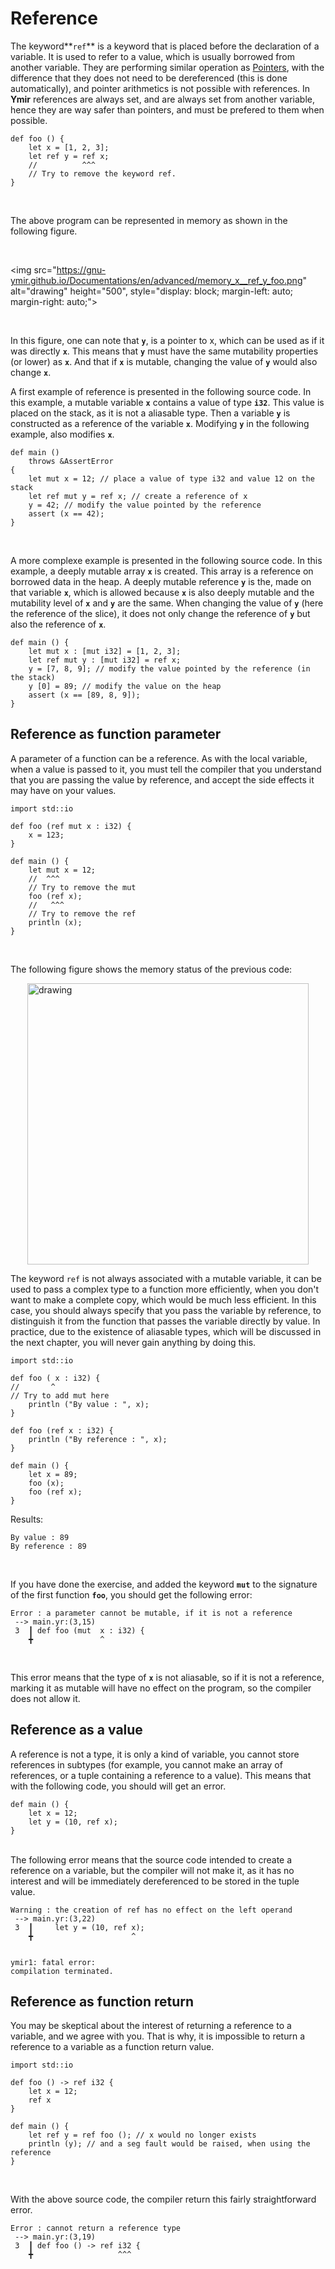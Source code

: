 # Reference

The keyword**`ref`** is a keyword that is placed before the
declaration of a variable. It is used to refer to a value, which is
usually borrowed from another variable. They are performing similar
operation as
[Pointers](https://gnu-ymir.github.io/Documentations/en/primitives/types.html#pointers),
with the difference that they does not need to be dereferenced (this
is done automatically), and pointer arithmetics is not possible with
references. In **Ymir** references are always set, and are always set
from another variable, hence they are way safer than pointers, and
must be prefered to them when possible.
 
```ymir
def foo () {
	let x = [1, 2, 3];
	let ref y = ref x;
	//          ^^^    
	// Try to remove the keyword ref.
}
```

<br>

The above program can be represented in memory as shown in the
following figure.

<br>

<img src="https://gnu-ymir.github.io/Documentations/en/advanced/memory_x__ref_y_foo.png" alt="drawing" height="500", style="display: block; margin-left: auto;  margin-right: auto;">

<br>


In this figure, one can note that **`y`**, is a pointer to x, which
can be used as if it was directly **`x`**. This means that **`y`**
must have the same mutability properties (or lower) as **`x`**. And
that if **`x`** is mutable, changing the value of **`y`** would also
change **`x`**.

A first example of reference is presented in the following source
code. In this example, a mutable variable **`x`** contains a value of
type **`i32`**. This value is placed on the stack, as it is not a
aliasable type. Then a variable **`y`** is constructed as a reference
of the variable **`x`**. Modifying **`y`** in the following example, also
modifies **`x`**.

```ymir
def main ()
    throws &AssertError
{
    let mut x = 12; // place a value of type i32 and value 12 on the stack
    let ref mut y = ref x; // create a reference of x
    y = 42; // modify the value pointed by the reference
    assert (x == 42);
}
```

<br>

A more complexe example is presented in the following source code. In
this example, a deeply mutable array **`x`** is created. This array is
a reference on borrowed data in the heap. A deeply mutable reference
**`y`** is the, made on that variable **`x`**, which is allowed
because **`x`** is also deeply mutable and the mutability level of
**`x`** and **`y`** are the same. When changing the value of **`y`**
(here the reference of the slice), it does not only change the
reference of **`y`** but also the reference of **`x`**.

```ymir
def main () {
	let mut x : [mut i32] = [1, 2, 3];
	let ref mut y : [mut i32] = ref x;
	y = [7, 8, 9]; // modify the value pointed by the reference (in the stack)
	y [0] = 89; // modify the value on the heap
	assert (x == [89, 8, 9]); 
}
```


## Reference as function parameter

A parameter of a function can be a reference. As with the local
variable, when a value is passed to it, you must tell the compiler
that you understand that you are passing the value by reference, and
accept the side effects it may have on your values.


```ymir
import std::io

def foo (ref mut x : i32) {
	x = 123;
}

def main () {
	let mut x = 12;
	//  ^^^
	// Try to remove the mut
	foo (ref x);
	//   ^^^
	// Try to remove the ref
	println (x); 
}
```

<br>

The following figure shows the memory status of the previous code:

<img src="https://gnu-ymir.github.io/Documentations/en/advanced/memory_x_main_ref_x_foo.png" alt="drawing" width="450" style="display: block; margin-left: auto;  margin-right: auto;">

The keyword `ref` is not always associated with a mutable variable, it
can be used to pass a complex type to a function more efficiently,
when you don't want to make a complete copy, which would be much less
efficient. In this case, you should always specify that you pass the
variable by reference, to distinguish it from the function that passes
the variable directly by value. In practice, due to the existence of
aliasable types, which will be discussed in the next chapter, you will
never gain anything by doing this.

```ymir
import std::io

def foo ( x : i32) {
//       ^
// Try to add mut here
	println ("By value : ", x);
}

def foo (ref x : i32) {
	println ("By reference : ", x);
}

def main () {
	let x = 89;
	foo (x);
	foo (ref x);
}
```
Results:
```
By value : 89
By reference : 89
```

<br>

If you have done the exercise, and added the keyword **`mut`** to the
signature of the first function **`foo`**, you should get the following
error: 

```error
Error : a parameter cannot be mutable, if it is not a reference
 --> main.yr:(3,15)
 3  ┃ def foo (mut  x : i32) {
    ╋               ^

```

<br>

This error means that the type of **`x`** is not aliasable, so if it is not
a reference, marking it as mutable will have no effect on the program,
so the compiler does not allow it.

## Reference as a value 

A reference is not a type, it is only a kind of variable, you cannot
store references in subtypes (for example, you cannot make an array of
references, or a tuple containing a reference to a value). This means
that with the following code, you should will get an error.

```ymir 
def main () {
	let x = 12;
	let y = (10, ref x);
}
```

<br> The following error means that the source code intended to create
a reference on a variable, but the compiler will not make it, as it
has no interest and will be immediately dereferenced to be stored in
the tuple value.

```error
Warning : the creation of ref has no effect on the left operand
 --> main.yr:(3,22)
 3  ┃     let y = (10, ref x);
    ╋                      ^


ymir1: fatal error: 
compilation terminated.
```

## Reference as function return

You may be skeptical about the interest of returning a reference to a
variable, and we agree with you. That is why, it is impossible to
return a reference to a variable as a function return value. 

```ymir
import std::io

def foo () -> ref i32 {
	let x = 12;
	ref x
}

def main () {
	let ref y = ref foo (); // x would no longer exists
	println (y); // and a seg fault would be raised, when using the reference
}
```

<br>

With the above source code, the compiler return this fairly straightforward error.

```error
Error : cannot return a reference type
 --> main.yr:(3,19)
 3  ┃ def foo () -> ref i32 {
    ╋                   ^^^

```
